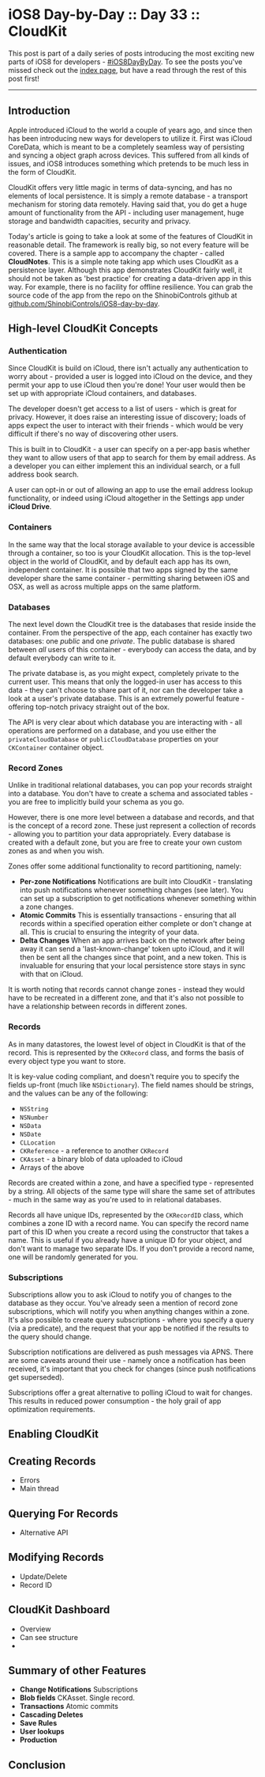 # iOS8 Day-by-Day :: Day 33 :: CloudKit

This post is part of a daily series of posts introducing the most exciting new
parts of iOS8 for developers - [#iOS8DayByDay](https://twitter.com/search?q=%23iOS8DayByDay).
To see the posts you've missed check out the [index page](http://shinobicontrols.com/iOS8DayByDay),
but have a read through the rest of this post first!

---

## Introduction

Apple introduced iCloud to the world a couple of years ago, and since then has
been introducing new ways for developers to utilize it. First was iCloud
CoreData, which is meant to be a completely seamless way of persisting and
syncing a object graph across devices. This suffered from all kinds of issues,
and iOS8 introduces something which pretends to be much less in the form of
CloudKit.

CloudKit offers very little magic in terms of data-syncing, and has no elements
of local persistence. It is simply a remote database - a transport mechanism for
storing data remotely. Having said that, you do get a huge amount of
functionality from the API - including user management, huge storage and
bandwidth capacities, security and privacy.

Today's article is going to take a look at some of the features of CloudKit in
reasonable detail. The framework is really big, so not every feature will be
covered. There is a sample app to accompany the chapter - called __CloudNotes__.
This is a simple note taking app which uses CloudKit as a persistence layer.
Although this app demonstrates CloudKit fairly well, it should not be taken as
'best practice' for creating a data-driven app in this way. For example, there
is no facility for offline resilience. You can grab the source code of the app
from the repo on the ShinobiControls github at
[github.com/ShinobiControls/iOS8-day-by-day](https://github.com/ShinobiControls/iOS8-day-by-day).


## High-level CloudKit Concepts

### Authentication

Since CloudKit is build on iCloud, there isn't actually any authentication to
worry about - provided a user is logged into iCloud on the device, and they
permit your app to use iCloud then you're done! Your user would then be set up
with appropriate iCloud containers, and databases.

The developer doesn't get access to a list of users - which is great for
privacy. However, it does raise an interesting issue of discovery; loads of apps
expect the user to interact with their friends - which would be very difficult
if there's no way of discovering other users.

This is built in to CloudKit - a user can specify on a per-app basis whether
they want to allow users of that app to search for them by email address. As a
developer you can either implement this an individual search, or a full address
book search.

A user can opt-in or out of allowing an app to use the email address lookup
functionality, or indeed using iCloud altogether in the Settings app under
__iCloud Drive__.


### Containers

In the same way that the local storage available to your device is accessible
through a container, so too is your CloudKit allocation. This is the top-level
object in the world of CloudKit, and by default each app has its own,
independent container. It is possible that two apps signed by the same developer
share the same container - permitting sharing between iOS and OSX, as well as
across multiple apps on the same platform.

### Databases

The next level down the CloudKit tree is the databases that reside inside the
container. From the perspective of the app, each container has exactly two
databases: one _public_ and one _private_. The public database is shared between
_all_ users of this container - everybody can access the data, and by default
everybody can write to it.

The private database is, as you might expect, completely private to the current
user. This means that only the logged-in user has access to this data - they
can't choose to share part of it, nor can the developer take a look at a user's
private database. This is an extremely powerful feature - offering top-notch
privacy straight out of the box.

The API is very clear about which database you are interacting with - all
operations are performed on a database, and you use either the
`privateCloudDatabase` or `publicCloudDatabase` properties on your `CKContainer`
container object.

### Record Zones

Unlike in traditional relational databases, you can pop your records straight
into a database. You don't have to create a schema and associated tables - you
are free to implicitly build your schema as you go.

However, there is one more level between a database and records, and that is the
concept of a record zone. These just represent a collection of records -
allowing you to partition your data appropriately. Every database is created
with a default zone, but you are free to create your own custom zones as and
when you wish.

Zones offer some additional functionality to record partitioning, namely:

- __Per-zone Notifications__ Notifications are built into CloudKit - translating
into push notifications whenever something changes (see later). You can set up a
subscription to get notifications whenever something within a zone changes.
- __Atomic Commits__ This is essentially transactions - ensuring that all
records within a specified operation either complete or don't change at all.
This is crucial to ensuring the integrity of your data.
- __Delta Changes__ When an app arrives back on the network after being away it
can send a 'last-known-change' token upto iCloud, and it will then be sent all
the changes since that point, and a new token. This is invaluable for ensuring
that your local persistence store stays in sync with that on iCloud.

It is worth noting that records cannot change zones - instead they would have to
be recreated in a different zone, and that it's also not possible to have a
relationship between records in different zones.


### Records

As in many datastores, the lowest level of object in CloudKit is that of the
record. This is represented by the `CKRecord` class, and forms the basis of
every object type you want to store.

It is key-value coding compliant, and doesn't require you to specify the fields
up-front (much like `NSDictionary`). The field names should be strings, and the
values can be any of the following:

- `NSString`
- `NSNumber`
- `NSData`
- `NSDate`
- `CLLocation`
- `CKReference` - a reference to another `CKRecord`
- `CKAsset` - a binary blob of data uploaded to iCloud
- Arrays of the above

Records are created within a zone, and have a specified type - represented by a
string. All objects of the same type will share the same set of attributes -
much in the same way as you're used to in relational databases.

Records all have unique IDs, represented by the `CKRecordID` class, which
combines a zone ID with a record name. You can specify the record name
part of this ID when you create a record using the constructor that
takes a name. This is useful if you already have a unique ID for your object,
and don't want to manage two separate IDs. If you don't provide a record name,
one will be randomly generated for you.


### Subscriptions

Subscriptions allow you to ask iCloud to notify you of changes to the database
as they occur. You've already seen a mention of record zone subscriptions, which
will notify you when anything changes within a zone. It's also possible to
create query subscriptions - where you specify a query (via a predicate), and
the request that your app be notified if the results to the query should change.

Subscription notifications are delivered as push messages via APNS. There are
some caveats around their use - namely once a notification has been received,
it's important that you check for changes (since push notifications get
superseded).

Subscriptions offer a great alternative to polling iCloud to wait for changes.
This results in reduced power consumption - the holy grail of app optimization
requirements.


## Enabling CloudKit


## Creating Records

- Errors
- Main thread

## Querying For Records

- Alternative API

## Modifying Records

- Update/Delete
- Record ID

## CloudKit Dashboard

- Overview
- Can see structure
- 

## Summary of other Features

- __Change Notifications__ Subscriptions 
- __Blob fields__ CKAsset. Single record.
- __Transactions__ Atomic commits
- __Cascading Deletes__
- __Save Rules__
- __User lookups__
- __Production__

## Conclusion

